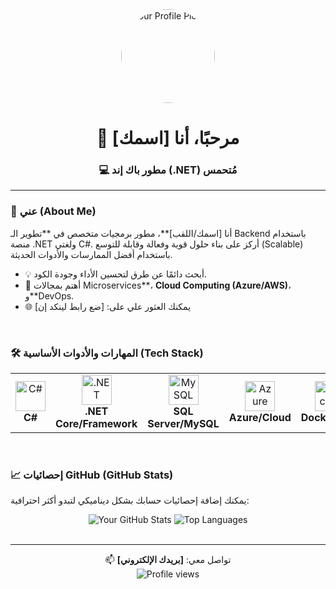 <div align="center">
  <img src="https://avatars.githubusercontent.com/u/10189953?v=4" width="150" height="150" alt="Your Profile Picture" style="border-radius: 50%;">
  <h1>👋 مرحبًا، أنا [اسمك]</h1>
  <h3>💻 مطور باك إند (.NET) مُتحمس</h3>
</div>

---

### 🚀 عني (About Me)

أنا [اسمك/اللقب]**، مطور برمجيات متخصص في **تطوير الـ Backend باستخدام منصة .NET ولغتي C#. أركز على بناء حلول قوية وفعالة وقابلة للتوسع (Scalable) باستخدام أفضل الممارسات والأدوات الحديثة.

-   💡 أبحث دائمًا عن طرق لتحسين الأداء وجودة الكود.
-   🌱 أهتم بمجالات Microservices**، **Cloud Computing (Azure/AWS)**، و**DevOps.
-   🌐 يمكنك العثور علي على: [ضع رابط لينكد إن]

<br>

### 🛠️ المهارات والأدوات الأساسية (Tech Stack)

<table>
  <tr>
    <td align="center" width="96">
      <img src="https://skillicons.dev/icons?i=cs" width="48" height="48" alt="C#" />
      <br><strong>C#</strong>
    </td>
    <td align="center" width="96">
      <img src="https://skillicons.dev/icons?i=dotnet" width="48" height="48" alt=".NET" />
      <br><strong>.NET Core/Framework</strong>
    </td>
    <td align="center" width="96">
      <img src="https://skillicons.dev/icons?i=mysql" width="48" height="48" alt="MySQL" />
      <br><strong>SQL Server/MySQL</strong>
    </td>
    <td align="center" width="96">
      <img src="https://skillicons.dev/icons?i=azure" width="48" height="48" alt="Azure" />
      <br><strong>Azure/Cloud</strong>
    </td>
    <td align="center" width="96">
      <img src="https://skillicons.dev/icons?i=docker" width="48" height="48" alt="Docker" />
      <br><strong>Docker/K8s</strong>
    </td>
    <td align="center" width="96">
      <img src="https://skillicons.dev/icons?i=git" width="48" height="48" alt="Git" />
      <br><strong>Git</strong>
    </td>
  </tr>
</table>

<br>

### 📈 إحصائيات GitHub (GitHub Stats)

يمكنك إضافة إحصائيات حسابك بشكل ديناميكي لتبدو أكثر احترافية:

<div align="center">
  <img src="https://github-readme-stats.vercel.app/api?username=[اسم_حسابك]&show_icons=true&theme=onedark&hide_border=true" alt="Your GitHub Stats" />
  <img src="https://github-readme-stats.vercel.app/api/top-langs/?username=[اسم_حسابك]&layout=compact&langs_count=6&theme=onedark&hide_border=true" alt="Top Languages" />
</div>

<br>

---

<div align="center">
  📫 تواصل معي: <strong>[بريدك الإلكتروني]</strong>
  <br>
  <img src="https://komarev.com/ghpvc/?username=[اسم_حسابك]&color=blue" alt="Profile views" />
</div>
